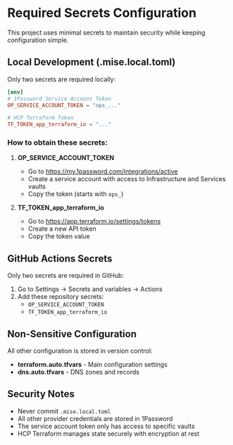 # Required Secrets Configuration

This project uses minimal secrets to maintain security while keeping configuration simple.

## Local Development (.mise.local.toml)

Only two secrets are required locally:

```toml
[env]
# 1Password Service Account Token
OP_SERVICE_ACCOUNT_TOKEN = "ops_..."

# HCP Terraform Token
TF_TOKEN_app_terraform_io = "..."
```

### How to obtain these secrets:

1. **OP_SERVICE_ACCOUNT_TOKEN**
   - Go to https://my.1password.com/integrations/active
   - Create a service account with access to Infrastructure and Services vaults
   - Copy the token (starts with `ops_`)

2. **TF_TOKEN_app_terraform_io**
   - Go to https://app.terraform.io/settings/tokens
   - Create a new API token
   - Copy the token value

## GitHub Actions Secrets

Only two secrets are required in GitHub:

1. Go to Settings → Secrets and variables → Actions
2. Add these repository secrets:
   - `OP_SERVICE_ACCOUNT_TOKEN`
   - `TF_TOKEN_app_terraform_io`

## Non-Sensitive Configuration

All other configuration is stored in version control:

- **terraform.auto.tfvars** - Main configuration settings
- **dns.auto.tfvars** - DNS zones and records

## Security Notes

- Never commit `.mise.local.toml` 
- All other provider credentials are stored in 1Password
- The service account token only has access to specific vaults
- HCP Terraform manages state securely with encryption at rest
